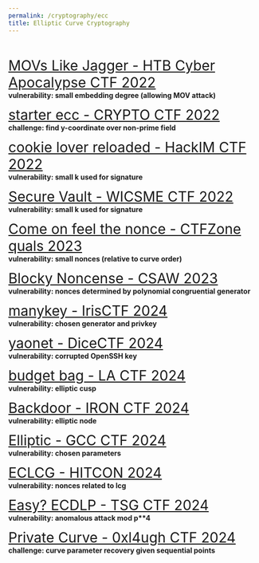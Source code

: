 ```yaml
---
permalink: /cryptography/ecc
title: Elliptic Curve Cryptography
---
```


<br>

<span style="font-size:2em;">   [MOVs Like Jagger - HTB Cyber Apocalypse CTF 2022](/cryptography/ecc/movs-like-jagger-HTB-cyber-apocalypse-CTF-2022
)       </span> <br>
__vulnerability: small embedding degree (allowing MOV attack)__


<span style="font-size:2em;">   [starter ecc - CRYPTO CTF 2022](/cryptography/ecc/starter-ecc-CRYPTO-CTF-2022)       </span> <br>
__challenge: find y-coordinate over non-prime field__


<span style="font-size:2em;">   [cookie lover reloaded - HackIM CTF 2022](/cryptography/ecc/cookie-lover-reloaded-HackIM-CTF-2022)       </span> <br>
__vulnerability: small k used for signature__


<span style="font-size:2em;">   [Secure Vault - WICSME CTF 2022](/cryptography/ecc/Secure-Vault-WICSME-CTF-2022)       </span> <br>
__vulnerability: small k used for signature__


<span style="font-size:2em;">   [Come on feel the nonce - CTFZone quals 2023](/cryptography/ecc/Come-on-feel-the-nonce-CTFZone-quals-2023)       </span> <br>
__vulnerability: small nonces (relative to curve order)__


<span style="font-size:2em;">   [Blocky Noncense - CSAW 2023](/cryptography/ecc/Blocky-Noncense-CSAW-2023)       </span> <br>
__vulnerability: nonces determined by polynomial congruential generator__


<span style="font-size:2em;">   [manykey - IrisCTF 2024](/cryptography/ecc/manykey-IrisCTF-2024)       </span> <br>
__vulnerability: chosen generator and privkey__


<span style="font-size:2em;">   [yaonet - DiceCTF 2024](/cryptography/ecc/yaonet-DiceCTF-2024)       </span> <br>
__vulnerability: corrupted OpenSSH key__


<span style="font-size:2em;">   [budget bag - LA CTF 2024](/cryptography/ecc/budget-bag-LACTF-2024)       </span> <br>
__vulnerability: elliptic cusp__


<span style="font-size:2em;">   [Backdoor - IRON CTF 2024](/cryptography/ecc/Backdoor-IRONCTF2024)       </span> <br>
__vulnerability: elliptic node__


<span style="font-size:2em;">   [Elliptic - GCC CTF 2024](/cryptography/ecc/Elliptic-GCC-CTF-2024)       </span> <br>
__vulnerability: chosen parameters__


<span style="font-size:2em;">   [ECLCG - HITCON 2024](/cryptography/ecc/ECLCG-HITCON-2024)       </span> <br>
__vulnerability: nonces related to lcg__


<span style="font-size:2em;">   [Easy? ECDLP - TSG CTF 2024](/cryptography/ecc/EasyECDLP-TSGCTF2024)       </span> <br>
__vulnerability: anomalous attack mod p**4__


<span style="font-size:2em;">   [Private Curve - 0xl4ugh CTF 2024](/cryptography/ecc/PrivateCurve-0xl4ughCTF2024)       </span> <br>
__challenge: curve parameter recovery given sequential points__

